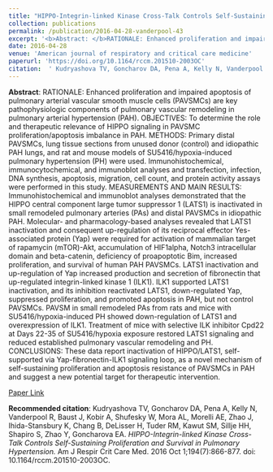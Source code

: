 ```yaml
--- 
title: "HIPPO-Integrin-linked Kinase Cross-Talk Controls Self-Sustaining Proliferation and Survival in Pulmonary Hypertension." 
collection: publications 
permalink: /publication/2016-04-28-vanderpool-43 
excerpt: '<b>Abstract: </b>RATIONALE: Enhanced proliferation and impaired apoptosis of pulmonary arterial vascular smooth muscle cells (PAVSMCs) are key pathophysiologic components of pulmonary vascular remodeling in pulmonary arterial hypertension (PAH). OBJECTIVES: To determine the role and therapeutic relevance of HIPPO signaling in PAVSMC proliferation/apoptosis imbalance in PAH. METHODS [...]' 
date: 2016-04-28 
venue: 'American journal of respiratory and critical care medicine' 
paperurl: 'https://doi.org/10.1164/rccm.201510-2003OC' 
citation:  ' Kudryashova TV, Goncharov DA, Pena A, Kelly N, Vanderpool R, Baust J, Kobir A, Shufesky W, Mora AL, Morelli AE, Zhao J, Ihida-Stansbury K, Chang B, DeLisser H, Tuder RM, Kawut SM, Sillje HH, Shapiro S, Zhao Y, Goncharova EA. <i>HIPPO-Integrin-linked Kinase Cross-Talk Controls Self-Sustaining Proliferation and Survival in Pulmonary Hypertension.</i> Am J Respir Crit Care Med. 2016 Oct 1;194(7):866-877. doi: 10.1164/rccm.201510-2003OC.' 
--- 
```

<b>Abstract</b>:  RATIONALE: Enhanced proliferation and impaired apoptosis of pulmonary arterial vascular smooth muscle cells (PAVSMCs) are key pathophysiologic components of pulmonary vascular remodeling in pulmonary arterial hypertension (PAH). OBJECTIVES: To determine the role and therapeutic relevance of HIPPO signaling in PAVSMC proliferation/apoptosis imbalance in PAH. METHODS: Primary distal PAVSMCs, lung tissue sections from unused donor (control) and idiopathic PAH lungs, and rat and mouse models of SU5416/hypoxia-induced pulmonary hypertension (PH) were used. Immunohistochemical, immunocytochemical, and immunoblot analyses and transfection, infection, DNA synthesis, apoptosis, migration, cell count, and protein activity assays were performed in this study. MEASUREMENTS AND MAIN RESULTS: Immunohistochemical and immunoblot analyses demonstrated that the HIPPO central component large tumor suppressor 1 (LATS1) is inactivated in small remodeled pulmonary arteries (PAs) and distal PAVSMCs in idiopathic PAH. Molecular- and pharmacology-based analyses revealed that LATS1 inactivation and consequent up-regulation of its reciprocal effector Yes-associated protein (Yap) were required for activation of mammalian target of rapamycin (mTOR)-Akt, accumulation of HIF1alpha, Notch3 intracellular domain and beta-catenin, deficiency of proapoptotic Bim, increased proliferation, and survival of human PAH PAVSMCs. LATS1 inactivation and up-regulation of Yap increased production and secretion of fibronectin that up-regulated integrin-linked kinase 1 (ILK1). ILK1 supported LATS1 inactivation, and its inhibition reactivated LATS1, down-regulated Yap, suppressed proliferation, and promoted apoptosis in PAH, but not control PAVSMCs. PAVSM in small remodeled PAs from rats and mice with SU5416/hypoxia-induced PH showed down-regulation of LATS1 and overexpression of ILK1. Treatment of mice with selective ILK inhibitor Cpd22 at Days 22-35 of SU5416/hypoxia exposure restored LATS1 signaling and reduced established pulmonary vascular remodeling and PH. CONCLUSIONS: These data report inactivation of HIPPO/LATS1, self- supported via Yap-fibronectin-ILK1 signaling loop, as a novel mechanism of self-sustaining proliferation and apoptosis resistance of PAVSMCs in PAH and suggest a new potential target for therapeutic intervention.  
 
[Paper Link](https://doi.org/10.1164/rccm.201510-2003OC) 
 
<b>Recommended citation</b>:  Kudryashova TV, Goncharov DA, Pena A, Kelly N, Vanderpool R, Baust J, Kobir A, Shufesky W, Mora AL, Morelli AE, Zhao J, Ihida-Stansbury K, Chang B, DeLisser H, Tuder RM, Kawut SM, Sillje HH, Shapiro S, Zhao Y, Goncharova EA. <i>HIPPO-Integrin-linked Kinase Cross-Talk Controls Self-Sustaining Proliferation and Survival in Pulmonary Hypertension.</i> Am J Respir Crit Care Med. 2016 Oct 1;194(7):866-877. doi: 10.1164/rccm.201510-2003OC. 
